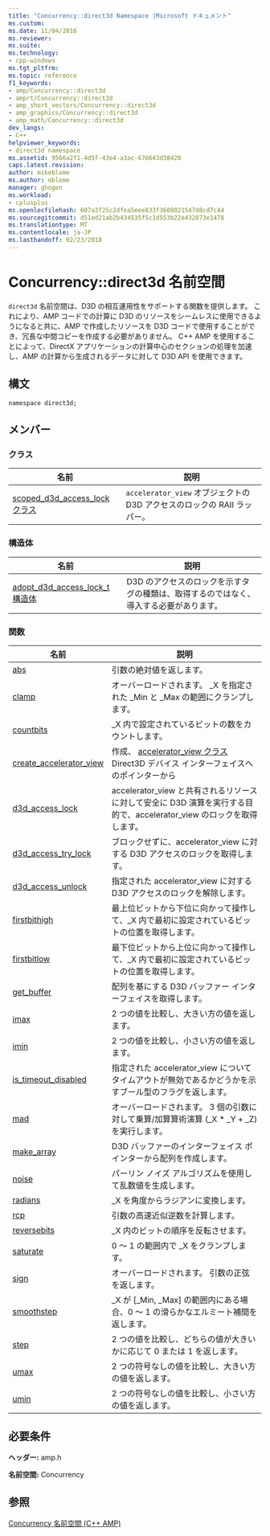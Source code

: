 ```yaml
---
title: "Concurrency::direct3d Namespace |Microsoft ドキュメント"
ms.custom: 
ms.date: 11/04/2016
ms.reviewer: 
ms.suite: 
ms.technology:
- cpp-windows
ms.tgt_pltfrm: 
ms.topic: reference
f1_keywords:
- amp/Concurrency::direct3d
- amprt/Concurrency::direct3d
- amp_short_vectors/Concurrency::direct3d
- amp_graphics/Concurrency::direct3d
- amp_math/Concurrency::direct3d
dev_langs:
- C++
helpviewer_keywords:
- direct3d namespace
ms.assetid: 9566a2f1-4d5f-43e4-a3ac-676643d38420
caps.latest.revision: 
author: mikeblome
ms.author: mblome
manager: ghogen
ms.workload:
- cplusplus
ms.openlocfilehash: 607a3f25c2dfea5eee833f3608021547d8cd7c44
ms.sourcegitcommit: d51ed21ab2b434535f5c1d553b22e432073e1478
ms.translationtype: MT
ms.contentlocale: ja-JP
ms.lasthandoff: 02/23/2018
---
```

# <a name="concurrencydirect3d-namespace"></a>Concurrency::direct3d 名前空間
`direct3d` 名前空間は、D3D の相互運用性をサポートする関数を提供します。 これにより、AMP コードでの計算に D3D のリソースをシームレスに使用できるようになると共に、AMP で作成したリソースを D3D コードで使用することができ、冗長な中間コピーを作成する必要がありません。 C++ AMP を使用することによって、DirectX アプリケーションの計算中心のセクションの処理を加速し、AMP の計算から生成されるデータに対して D3D API を使用できます。  
  
## <a name="syntax"></a>構文  
  
```  
namespace direct3d;  
```  
  
## <a name="members"></a>メンバー  
  
### <a name="classes"></a>クラス  
  
|名前|説明|  
|----------|-----------------|  
|[scoped_d3d_access_lock クラス](scoped-d3d-access-lock-class.md)|`accelerator_view` オブジェクトの D3D アクセスのロックの RAII ラッパー。|  
  
### <a name="structures"></a>構造体  
  
|名前|説明|  
|----------|-----------------|  
|[adopt_d3d_access_lock_t 構造体](adopt-d3d-access-lock-t-structure.md)|D3D のアクセスのロックを示すタグの種類は、取得するのではなく、導入する必要があります。|  
  
### <a name="functions"></a>関数  
  
|名前|説明|  
|----------|-----------------|  
|[abs](concurrency-direct3d-namespace-functions-amp.md#abs)|引数の絶対値を返します。|  
|[clamp](concurrency-direct3d-namespace-functions-amp.md#clamp)|オーバーロードされます。 _X を指定された _Min と _Max の範囲にクランプします。|  
|[countbits](concurrency-direct3d-namespace-functions-amp.md#countbits)|_X 内で設定されているビットの数をカウントします。|  
|[create_accelerator_view](concurrency-direct3d-namespace-functions-amp.md#create_accelerator_view)|作成、 [accelerator_view クラス](accelerator-view-class.md)Direct3D デバイス インターフェイスへのポインターから|  
|[d3d_access_lock](concurrency-direct3d-namespace-functions-amp.md#d3d_access_lock)|accelerator_view と共有されるリソースに対して安全に D3D 演算を実行する目的で、accelerator_view のロックを取得します。|  
|[d3d_access_try_lock](concurrency-direct3d-namespace-functions-amp.md#d3d_access_try_lock)|ブロックせずに、accelerator_view に対する D3D アクセスのロックを取得します。|  
|[d3d_access_unlock](concurrency-direct3d-namespace-functions-amp.md#d3d_access_unlock)|指定された accelerator_view に対する D3D アクセスのロックを解除します。|  
|[firstbithigh](concurrency-direct3d-namespace-functions-amp.md#firstbithigh)|最上位ビットから下位に向かって操作して、_X 内で最初に設定されているビットの位置を取得します。|  
|[firstbitlow](concurrency-direct3d-namespace-functions-amp.md#firstbitlow)|最下位ビットから上位に向かって操作して、_X 内で最初に設定されているビットの位置を取得します。|  
|[get_buffer](concurrency-direct3d-namespace-functions-amp.md#get_buffer)|配列を基にする D3D バッファー インターフェイスを取得します。|  
|[imax](concurrency-direct3d-namespace-functions-amp.md#imax)|2 つの値を比較し、大きい方の値を返します。|  
|[imin](concurrency-direct3d-namespace-functions-amp.md#imin)|2 つの値を比較し、小さい方の値を返します。|  
|[is_timeout_disabled](concurrency-direct3d-namespace-functions-amp.md#is_timeout_disabled)|指定された accelerator_view についてタイムアウトが無効であるかどうかを示すブール型のフラグを返します。|  
|[mad](concurrency-direct3d-namespace-functions-amp.md#mad)|オーバーロードされます。 3 個の引数に対して乗算/加算算術演算 (_X * _Y + _Z) を実行します。|  
|[make_array](concurrency-direct3d-namespace-functions-amp.md#make_array)|D3D バッファーのインターフェイス ポインターから配列を作成します。|  
|[noise](concurrency-direct3d-namespace-functions-amp.md#noise)|パーリン ノイズ アルゴリズムを使用して乱数値を生成します。|  
|[radians](concurrency-direct3d-namespace-functions-amp.md#radians)|_X を角度からラジアンに変換します。|  
|[rcp](concurrency-direct3d-namespace-functions-amp.md#rcp)|引数の高速近似逆数を計算します。|  
|[reversebits](concurrency-direct3d-namespace-functions-amp.md#reversebits)|_X 内のビットの順序を反転させます。|  
|[saturate](concurrency-direct3d-namespace-functions-amp.md#saturate)|0 ～ 1 の範囲内で _X をクランプします。|  
|[sign](concurrency-direct3d-namespace-functions-amp.md#sign)|オーバーロードされます。 引数の正弦を返します。|  
|[smoothstep](concurrency-direct3d-namespace-functions-amp.md#smoothstep)|_X が [_Min, _Max] の範囲内にある場合、0 ～ 1 の滑らかなエルミート補間を返します。|  
|[step](concurrency-direct3d-namespace-functions-amp.md#step)|2 つの値を比較し、どちらの値が大きいかに応じて 0 または 1 を返します。|  
|[umax](concurrency-direct3d-namespace-functions-amp.md#umax)|2 つの符号なしの値を比較し、大きい方の値を返します。|  
|[umin](concurrency-direct3d-namespace-functions-amp.md#umin)|2 つの符号なしの値を比較し、小さい方の値を返します。|  

## <a name="requirements"></a>必要条件  
 **ヘッダー:** amp.h  
  
 **名前空間:** Concurrency  
  
## <a name="see-also"></a>参照  
 [Concurrency 名前空間 (C++ AMP)](concurrency-namespace-cpp-amp.md)
